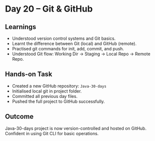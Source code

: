 # Day 20 – Git & GitHub

## Learnings
- Understood version control systems and Git basics.
- Learnt the difference between Git (local) and GitHub (remote).
- Practised git commands for init, add, commit, and push.
- Understood Git flow: Working Dir → Staging → Local Repo → Remote Repo.

## Hands-on Task
- Created a new GitHub repository: `Java-30-days`
- Initialised local git in project folder.
- Committed all previous day files.
- Pushed the full project to GitHub successfully.

## Outcome
Java-30-days project is now version-controlled and hosted on GitHub.
Confident in using Git CLI for basic operations.
